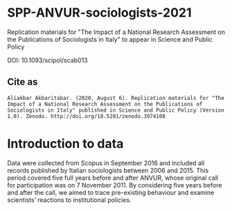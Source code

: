 # SPP-ANVUR-sociologists-2021
Replication materials for "The Impact of a National Research Assessment on the Publications of Sociologists in Italy" to appear in Science and Public Policy

DOI: 10.1093/scipol/scab013

## Cite as

`Aliakbar Akbaritabar. (2020, August 6). Replication materials for "The Impact of a National Research Assessment on the Publications of Sociologists in Italy" published in Science and Public Policy (Version 1.0). Zenodo. http://doi.org/10.5281/zenodo.3974108`

# Introduction to data
Data were collected from Scopus in September 2016 and included all records published by Italian sociologists between 2006 and 2015. This period covered five full years before and after ANVUR, whose original call for participation was on 7 November 2011. By considering five years before and after the call, we aimed to trace pre-existing behaviour and examine scientists’ reactions to institutional policies.
